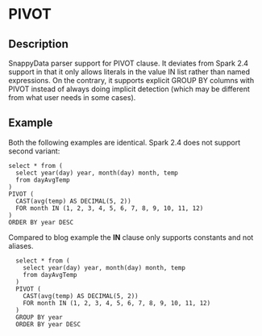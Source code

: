 # PIVOT

## Description 

SnappyData parser support for PIVOT clause. It deviates from Spark 2.4 support in that it
only allows literals in the value IN list rather than named expressions. On the contrary, it supports
explicit GROUP BY columns with PIVOT instead of always doing implicit detection (which may
be different from what user needs in some cases).

## Example

Both the following examples are identical. Spark 2.4 does not support second variant:

  ```
select * from (
    select year(day) year, month(day) month, temp
    from dayAvgTemp
  )
  PIVOT (
    CAST(avg(temp) AS DECIMAL(5, 2))
    FOR month IN (1, 2, 3, 4, 5, 6, 7, 8, 9, 10, 11, 12)
  )
  ORDER BY year DESC
```

Compared to blog example the **IN** clause only supports constants and not aliases.

```
  select * from (
    select year(day) year, month(day) month, temp
    from dayAvgTemp
  )
  PIVOT (
    CAST(avg(temp) AS DECIMAL(5, 2))
    FOR month IN (1, 2, 3, 4, 5, 6, 7, 8, 9, 10, 11, 12)
  )
  GROUP BY year
  ORDER BY year DESC

```

